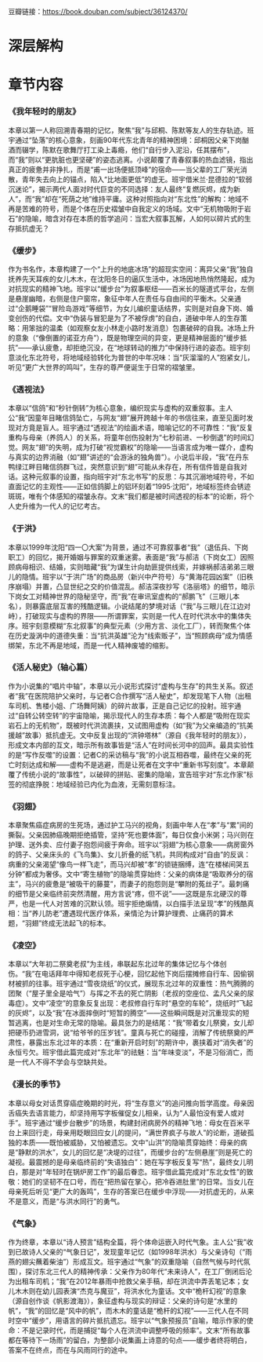 豆瓣链接：https://book.douban.com/subject/36124370/

# 深层解构


# 章节内容
### 《我年轻时的朋友》  
本章以第一人称回溯青春期的记忆，聚焦“我”与邱桐、陈默等友人的生存轨迹。班宇通过“坠落”的核心意象，刻画90年代东北青年的精神困境：邱桐因父亲下岗酗酒而辍学，陈默在歌舞厅打工染上毒瘾，他们“自行步入泥沿，任其摆布”，而“我”则以“更肮脏也更坚硬”的姿态逃离。小说颠覆了青春叙事的热血滤镜，指出真正的疲惫并非挣扎，而是“甫一出场便抵顶峰”的宿命——当父辈的工厂荣光消散，青年失去向上的锚点，陷入“比地面更低”的虚无。班宇借米兰·昆德拉的“软弱沉迷论”，揭示两代人面对时代巨变的不同选择：友人最终“复燃灰烬，成为新人”，而“我”却在“死荫之地”维持平庸。这种对照指向对“东北性”的解构：地域不再是苦难的符号，而是个体在历史褶皱中自我定义的场域。文中“无机物吸附于岩石”的隐喻，暗含对存在本质的哲学追问：当宏大叙事瓦解，人如何以碎片式的生存抵抗虚无？


### 《缓步》  
作为书名作，本章构建了一个“上升的地底冰场”的超现实空间：离异父亲“我”独自抚养先天耳疾的女儿木木，在沈阳冬日的逼仄生活中，冰场因地热悄然隆起，成为对抗现实的精神飞地。班宇以“缓步台”为叙事枢纽——百米长的隧道式平台，左侧是悬崖幽暗，右侧是住户窗帘，象征中年人在责任与自由间的平衡木。父亲通过“企鹅睡袋”“冒险岛游戏”等细节，为女儿编织童话结界，实则是对自身下岗、婚变创伤的代偿。文中“伪装与冒犯是为了不被俘虏”的自白，道破中年人的生存策略：用笨拙的温柔（如观察女友小林走小路时发消息）包裹破碎的自我。冰场上升的意象（“像倒置的诺亚方舟”），既是物理空间的异变，更是精神层面的“缓步抵抗”——承认疲惫，却拒绝沉没，在“地球转动的推力”中保持行进的姿态。班宇刻意淡化东北符号，将地域经验转化为普世的中年况味：当“灰溜溜的人”抱紧女儿，听见“更广大世界的鸣叫”，生存的尊严便诞生于日常的褶皱里。


### 《透视法》  
本章以“信鸽”和“秒针倒转”为核心意象，编织现实与虚构的双重叙事。主人公“我”因童年目睹信鸽坠亡，与网友“翅”展开跨越十年的书信往来，直至见面时发现对方竟是盲人。班宇通过“透视法”的绘画术语，暗喻记忆的不可靠性：“我”反复重构与母亲（养鸽人）的关系，将童年创伤投射为“七秒前进、一秒倒退”的时间幻觉。网友“翅”的失明，成为打破“视觉霸权”的隐喻——当语言成为唯一媒介，虚构与真实的边界消融（如“翅”讲述的“会游泳的独角兽”）。小说后半段，“我”在丹东鸭绿江畔目睹信鸽群飞过，突然意识到“翅”可能从未存在，所有信件皆是自我对话。这种元叙事的设置，指向班宇对“东北书写”的反思：与其沉溺地域符号，不如直面记忆的主观性——正如信鸽脚上的铝环刻着“1995·沈阳”，地域标签终会锈迹斑斑，唯有个体感知的褶皱永存。文末“我们都是被时间透视的标本”的论断，将个人史升维为一代人的记忆考古。


### 《于洪》  
本章以1999年沈阳“四一〇大案”为背景，通过不可靠叙事者“我”（退伍兵、下岗职工）的回忆，揭开婚姻与罪案的双重迷雾。表面是“我”与郝洁（下岗女工）因照顾病母相识、结婚，实则暗藏“我”为谋生计向劫匪提供线索，并嫁祸郝洁弟弟三眼儿的隐情。班宇以“于洪广场”的商品房（新兴中产符号）与“黄海花园凶案”（旧秩序崩塌）并置，凸显世纪之交的价值混乱。郝洁深夜抄写《洛丽塔》的细节，暗示下岗女工对精神世界的隐秘坚守，而“我”在审讯室虚构的“郝鹏飞”（三眼儿本名），则暴露底层互害的残酷逻辑。小说结尾的梦境对话（“我”与三眼儿在江边对峙），打破现实与虚构的界限——所谓罪案，实则是一代人在时代洪水中的集体失序。班宇刻意模糊“东北叙事”的典型元素（少用方言、淡化工厂），转而聚焦个体在历史漩涡中的道德失重：当“抗洪英雄”沦为“线索贩子”，当“照顾病母”成为情感绑架，东北不再是地域，而是一代人精神废墟的缩影。


### 《活人秘史》（轴心篇）  
作为小说集的“唱片中轴”，本章以元小说形式探讨“虚构与生存”的共生关系。叙述者“我”在医院陪护父亲时，与记者C合作撰写“活人秘史”，却发现笔下人物（出租车司机、售楼小姐、广场舞阿姨）的碎片故事，正是自己记忆的投射。班宇通过“自转公转空转”的宇宙隐喻，揭示现代人的生存本质：每个人都是“吸附在现实岩石上的无机物”，既被时代洪流裹挟，又试图用虚构（如“我”为父亲编造的“抗美援越”故事）抵抗虚无。文中反复出现的“洪钟塔林”（源自《我年轻时的朋友》），形成文本内部的互文，暗示所有故事皆是“活人”在时间长河中的回声。最具实验性的是“写作反噬”的设置：记者C的采访稿与“我”的小说互相吞噬，最终在父亲的死亡时刻达成和解——虚构不是逃避，而是让死者在文字中“重新书写刻度”。本章颠覆了传统小说的“故事性”，以破碎的拼贴、密集的隐喻，宣告班宇对“东北作家”标签的彻底挣脱：地域经验已内化为血液，无需刻意标注。


### 《羽翅》  
本章聚焦癌症病房的生死场，通过护工马兴的视角，刻画中年人在“孝”与“累”间的撕裂。父亲因肺癌晚期拒绝插管，坚持“死也要体面”，每日仅食小米粥；马兴则在护理、送外卖、应付妻子抱怨间疲于奔命。班宇以“羽翅”为核心意象——病房窗外的鸽子、父亲床头的《飞鸟集》、女儿折叠的纸飞机，共同构成对“自由”的反讽：病重的父亲渴望“像鸟一样飞走”，而马兴却被“孝”的锁链捆缚，连“在楼梯间哭五分钟”都成为奢侈。文中“寄生植物”的隐喻贯穿始终：父亲的病体是“吸取养分的宿主”，马兴的疲惫是“被吸干的藤蔓”，而妻子的抱怨则是“攀附的菟丝子”。最刺痛的细节是父亲临终前突然清醒，用方言说“疼，但不说”——这既是东北硬汉的尊严，也是一代人对苦难的沉默认领。班宇拒绝煽情，以白描手法呈现“孝”的残酷真相：当“养儿防老”遭遇现代医疗体系，亲情沦为计算护理费、止痛药的算术题，“羽翅”终成无法起飞的标本。


### 《凌空》  
本章以“大年初二祭奠老叔”为主线，串联起东北过年的集体记忆与个体创伤。“我”在电话拜年中得知老叔死于心梗，回忆起他下岗后摆摊修自行车、因偷钢材被抓的往事。班宇通过“雪夜烧纸”的仪式，展现东北过年的双重性：热气腾腾的团聚（“屋子里全是哈气”）与挥之不去的死亡阴影（老叔的空座位、孟凡父亲的尿毒症）。文中“凌空”的意象反复出现：老叔修自行车时“悬空的车轮”，烧纸时“飞起的灰烬”，以及“我”在冰面摔倒时“短暂的腾空”——这些瞬间既是对沉重现实的短暂逃离，也是对生命无常的隐喻。最具张力的是结尾：“我”带着女儿祭奠，女儿却把硬币扔进雪洞，说“给爷爷的压岁钱”。童真与死亡的碰撞，消解了传统祭奠的严肃性，暴露出东北过年的本质：在“重新开启时刻”的期许中，裹挟着对“消失者”的永恒亏欠。班宇借此篇完成对“东北年”的祛魅：当“年味变淡”，不是习俗消亡，而是一代人不得不学会与空缺共处。


### 《漫长的季节》  
本章以母女对话贯穿癌症晚期的时光，将“生存意义”的追问推向哲学高度。母亲因舌癌失去语言能力，却坚持用写字板催促女儿相亲，认为“人最怕没有爱人或对手”。班宇通过“缓步台散步”的场景，构建封闭病房外的精神飞地：母女在百米平台上来回行走，母亲用眨眼回应女儿的提问，“满世界疯子与故人”的论断，道破孤独的本质——既怕被威胁，又怕被遗忘。文中“山洪”的隐喻贯穿始终：母亲的病是“静默的洪水”，女儿的回忆是“决堤的过往”，而缓步台的“左侧悬崖”则是死亡的凝视。最震撼的是母亲临终前的“失语独白”：她在写字板反复写“热”，最终女儿明白，那是对“年轻时在锅炉房工作”的最后眷恋。班宇借此篇完成对“东北女性”的致敬：她们的坚韧不在口号，而在“把热留在掌心，把冷吞进肚里”的日常。当女儿在母亲死后听见“更广大的轰鸣”，生存的答案已在缓步中浮现——对抗虚无的，从来不是意义，而是“与洪水同行”的勇气。


### 《气象》  
作为终章，本章以“诗人预言”结构全篇，将个体命运嵌入时代气象。主人公“我”收到已故诗人父亲的“气象日记”，发现童年记忆（如1998年洪水）与父亲诗句（“雨燕的翅尖蘸着柴油”）形成互文。班宇通过“气象”的双重隐喻（自然气候与时代氛围），探讨东北三代人的精神传承：父亲作为80年代“未来诗人”，在工厂倒闭后沦为出租车司机；“我”在2012年暴雨中抢救父亲手稿，却在洪流中弄丢笔记本；女儿木木则在幼儿园表演“杰克与魔豆”，将洪水化为童话。文中“桅杆幻视”的意象（源自创作谈《帆影渡海》），象征虚构与现实的辩证：父亲的诗句是“水里的帆”，“我”的回忆是“风中的帆”，而木木的童话是“桅杆的幻视”——三代人在不同时空中“缓步”，用语言的碎片抵抗遗忘。班宇以“气象预报员”自喻，暗示作家的使命：不是记录时代，而是捕捉“每个人在洪流中调整呼吸的频率”。文末“所有故事都在等待下一场雨”的留白，为整部小说集画上诗意的句点——缓步者终将明白，答案不在终点，而在与风雨同行的途中。